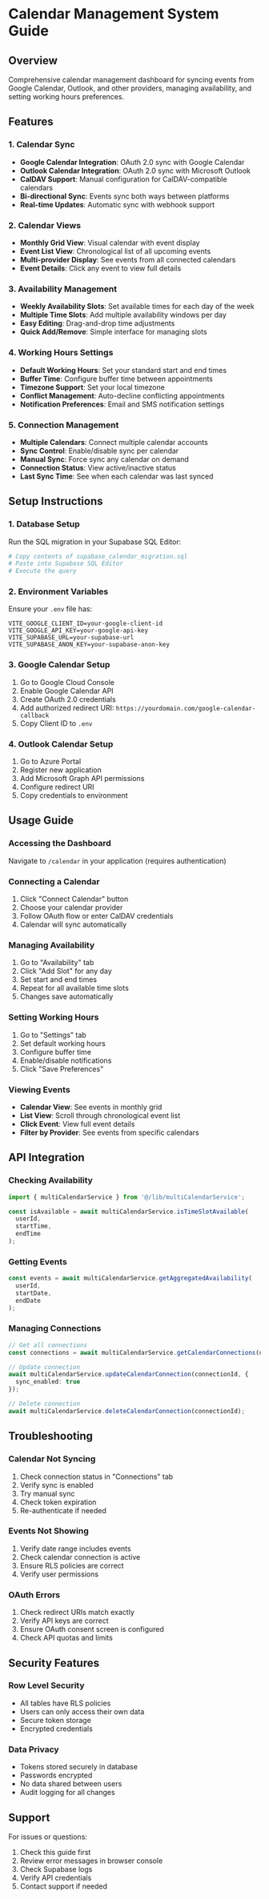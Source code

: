 # Calendar Management System Guide

## Overview
Comprehensive calendar management dashboard for syncing events from Google Calendar, Outlook, and other providers, managing availability, and setting working hours preferences.

## Features

### 1. Calendar Sync
- **Google Calendar Integration**: OAuth 2.0 sync with Google Calendar
- **Outlook Calendar Integration**: OAuth 2.0 sync with Microsoft Outlook
- **CalDAV Support**: Manual configuration for CalDAV-compatible calendars
- **Bi-directional Sync**: Events sync both ways between platforms
- **Real-time Updates**: Automatic sync with webhook support

### 2. Calendar Views
- **Monthly Grid View**: Visual calendar with event display
- **Event List View**: Chronological list of all upcoming events
- **Multi-provider Display**: See events from all connected calendars
- **Event Details**: Click any event to view full details

### 3. Availability Management
- **Weekly Availability Slots**: Set available times for each day of the week
- **Multiple Time Slots**: Add multiple availability windows per day
- **Easy Editing**: Drag-and-drop time adjustments
- **Quick Add/Remove**: Simple interface for managing slots

### 4. Working Hours Settings
- **Default Working Hours**: Set your standard start and end times
- **Buffer Time**: Configure buffer time between appointments
- **Timezone Support**: Set your local timezone
- **Conflict Management**: Auto-decline conflicting appointments
- **Notification Preferences**: Email and SMS notification settings

### 5. Connection Management
- **Multiple Calendars**: Connect multiple calendar accounts
- **Sync Control**: Enable/disable sync per calendar
- **Manual Sync**: Force sync any calendar on demand
- **Connection Status**: View active/inactive status
- **Last Sync Time**: See when each calendar was last synced

## Setup Instructions

### 1. Database Setup
Run the SQL migration in your Supabase SQL Editor:
```bash
# Copy contents of supabase_calendar_migration.sql
# Paste into Supabase SQL Editor
# Execute the query
```

### 2. Environment Variables
Ensure your `.env` file has:
```
VITE_GOOGLE_CLIENT_ID=your-google-client-id
VITE_GOOGLE_API_KEY=your-google-api-key
VITE_SUPABASE_URL=your-supabase-url
VITE_SUPABASE_ANON_KEY=your-supabase-anon-key
```

### 3. Google Calendar Setup
1. Go to Google Cloud Console
2. Enable Google Calendar API
3. Create OAuth 2.0 credentials
4. Add authorized redirect URI: `https://yourdomain.com/google-calendar-callback`
5. Copy Client ID to `.env`

### 4. Outlook Calendar Setup
1. Go to Azure Portal
2. Register new application
3. Add Microsoft Graph API permissions
4. Configure redirect URI
5. Copy credentials to environment

## Usage Guide

### Accessing the Dashboard
Navigate to `/calendar` in your application (requires authentication)

### Connecting a Calendar
1. Click "Connect Calendar" button
2. Choose your calendar provider
3. Follow OAuth flow or enter CalDAV credentials
4. Calendar will sync automatically

### Managing Availability
1. Go to "Availability" tab
2. Click "Add Slot" for any day
3. Set start and end times
4. Repeat for all available time slots
5. Changes save automatically

### Setting Working Hours
1. Go to "Settings" tab
2. Set default working hours
3. Configure buffer time
4. Enable/disable notifications
5. Click "Save Preferences"

### Viewing Events
- **Calendar View**: See events in monthly grid
- **List View**: Scroll through chronological event list
- **Click Event**: View full event details
- **Filter by Provider**: See events from specific calendars

## API Integration

### Checking Availability
```typescript
import { multiCalendarService } from '@/lib/multiCalendarService';

const isAvailable = await multiCalendarService.isTimeSlotAvailable(
  userId,
  startTime,
  endTime
);
```

### Getting Events
```typescript
const events = await multiCalendarService.getAggregatedAvailability(
  userId,
  startDate,
  endDate
);
```

### Managing Connections
```typescript
// Get all connections
const connections = await multiCalendarService.getCalendarConnections(userId);

// Update connection
await multiCalendarService.updateCalendarConnection(connectionId, {
  sync_enabled: true
});

// Delete connection
await multiCalendarService.deleteCalendarConnection(connectionId);
```

## Troubleshooting

### Calendar Not Syncing
1. Check connection status in "Connections" tab
2. Verify sync is enabled
3. Try manual sync
4. Check token expiration
5. Re-authenticate if needed

### Events Not Showing
1. Verify date range includes events
2. Check calendar connection is active
3. Ensure RLS policies are correct
4. Verify user permissions

### OAuth Errors
1. Check redirect URIs match exactly
2. Verify API keys are correct
3. Ensure OAuth consent screen is configured
4. Check API quotas and limits

## Security Features

### Row Level Security
- All tables have RLS policies
- Users can only access their own data
- Secure token storage
- Encrypted credentials

### Data Privacy
- Tokens stored securely in database
- Passwords encrypted
- No data shared between users
- Audit logging for all changes

## Support

For issues or questions:
1. Check this guide first
2. Review error messages in browser console
3. Check Supabase logs
4. Verify API credentials
5. Contact support if needed
